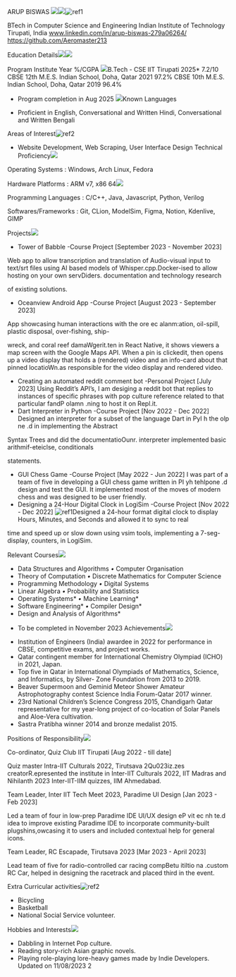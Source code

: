 ﻿ARUP BISWAS ![](Aspose.Words.57796b5e-504e-4850-b9f3-59e64c92c187.001.png)![](Aspose.Words.57796b5e-504e-4850-b9f3-59e64c92c187.002.png)![ref1]

BTech in Computer Science and Engineering Indian Institute of Technology Tirupati, India www.linkedin.com/in/arup-biswas-279a06264/ https://github.com/Aeromaster213 

Education Details![](Aspose.Words.57796b5e-504e-4850-b9f3-59e64c92c187.004.png)![](Aspose.Words.57796b5e-504e-4850-b9f3-59e64c92c187.005.png)

Program Institute Year %/CGPA ![](Aspose.Words.57796b5e-504e-4850-b9f3-59e64c92c187.006.png)B.Tech - CSE IIT Tirupati 2025\* 7.2/10 CBSE 12th M.E.S. Indian School, Doha, Qatar 2021 97.2% CBSE 10th M.E.S. Indian School, Doha, Qatar 2019 96.4%

* Program completion in Aug 2025 ![](Aspose.Words.57796b5e-504e-4850-b9f3-59e64c92c187.007.png)Known Languages
- Proficient in English, Conversational  and Written Hindi, Conversational and Written Bengali

Areas of Interest![ref2]

- Website Development, Web Scraping, User Interface Design Technical Proficiency![](Aspose.Words.57796b5e-504e-4850-b9f3-59e64c92c187.009.png)

Operating Systems : Windows, Arch Linux, Fedora

Hardware Platforms : ARM v7, x86 64![](Aspose.Words.57796b5e-504e-4850-b9f3-59e64c92c187.010.png)

Programming Languages : C/C++, Java, Javascript, Python, Verilog

Softwares/Frameworks : Git, CLion, ModelSim, Figma, Notion, Kdenlive, GIMP

Projects![](Aspose.Words.57796b5e-504e-4850-b9f3-59e64c92c187.011.png)

- Tower of Babble -Course Project [September 2023 - November 2023]

Web app to allow transcription and translation of Audio-visual input to text/srt files using AI based models of Whisper.cpp.Docker-ised to allow hosting on your own servDiders. documentation and technology research

of existing solutions.

- Oceanview Android App -Course Project [August 2023 - September 2023]

App showcasing human interactions with the ore ec alanm:ation, oil-spill, plastic disposal, over-fishing, ship-

wreck, and coral reef damaWgerit.ten in React Native, it shows viewers a map screen with the Google Maps API. When a pin is clickedit, then opens up a video display that holds a (rendered) video and an info-card about that pinned locatioWn.as responsible for the video display and rendered video.

- Creating an automated reddit comment bot -Personal Project [July 2023] Using Reddit’s API’s, I am desiging a reddit bot that replies to instances of specific phrases with pop culture reference related to that particular fandP olamn .ning to host it on Repl.it.
- Dart Interpreter in Python -Course Project [Nov 2022 - Dec 2022] Designed an interpreter for a subset of the language Dart in PyI h the olp ne .d in implementing the Abstract

Syntax Trees and did the documentatioOunr. interpreter implemented basic arithmif-eteiclse, conditionals

statements.

- GUI Chess Game -Course Project [May 2022 - Jun 2022] I was part of a team of five in developing a GUI chess game written in PI  yh tehlpone .d design and test the GUI. It implemented most of the moves of modern chess and was designed to be user friendly.
- Designing a 24-Hour Digital Clock in LogiSim -Course Project [Nov 2022 - Dec 2022] ![ref1]Designed a 24-hour format digital clock to display Hours, Minutes, and Seconds and allowed it to sync to real

time and speed up or slow down using vsim tools, implementing a 7-seg-display, counters, in LogiSim.

Relevant Courses![](Aspose.Words.57796b5e-504e-4850-b9f3-59e64c92c187.012.png)

- Data Structures and Algorithms *•* Computer Organisation
- Theory of Computation *•* Discrete Mathematics for Computer Science
- Programming Methodology *•* Digital Systems
- Linear Algebra *•* Probability and Statistics
- Operating Systems\* *•* Machine Learning\*
- Software Engineering\* *•* Compiler Design\*
- Design and Analysis of Algorithms\*
* To be completed in November 2023 Achievements![](Aspose.Words.57796b5e-504e-4850-b9f3-59e64c92c187.013.png)
- Institution of Engineers (India) awardee in 2022 for performance in CBSE, competitive exams, and project works.
- Qatar contingent member for International Chemistry Olympiad (ICHO) in 2021, Japan.
- Top five in Qatar in International Olympiads of Mathematics, Science, and Informatics, by Silver- Zone Foundation from 2013 to 2019.
- Beaver Supermoon and Geminid Meteor Shower Amateur Astrophotography contest Science India Forum-Qatar 2017 winner.
- 23rd National Children’s Science Congress 2015, Chandigarh Qatar representative for my year-long project of co-location of Solar Panels and Aloe-Vera cultivation.
- Sastra Pratibha winner 2014 and bronze medalist 2015.

Positions of Responsibility![](Aspose.Words.57796b5e-504e-4850-b9f3-59e64c92c187.014.png)

Co-ordinator, Quiz Club IIT Tirupati [Aug 2022 - till date]

Quiz master Intra-IIT Culturals 2022, Tirutsava 2Qu023iz.zes creatorR.epresented the institute in Inter-IIT Culturals 2022, IIT Madras and Nihilanth 2023 Inter-IIT-IIM quizzes, IIM Ahmedabad.

Team Leader, Inter IIT Tech Meet 2023, Paradime UI Design [Jan 2023 - Feb 2023]

Led a team of four in low-prep Paradime IDE UI/UX design eP vit ec nh te.d idea to improve existing Paradime IDE to incorporate community-built plugshins,owcasing it to users and included contextual help for general icons.

Team Leader, RC Escapade, Tirutsava 2023 [Mar 2023 - April 2023]

Lead team of five for radio-controlled car racing compBetu itiltio  na  .custom RC Car, helped in designing the racetrack and placed third in the event.

Extra Curricular activities![ref2]

- Bicycling
- Basketball
- National Social Service volunteer.

Hobbies and Interests![](Aspose.Words.57796b5e-504e-4850-b9f3-59e64c92c187.015.png)

- Dabbling in Internet Pop culture.
- Reading story-rich Asian graphic novels.
- Playing role-playing lore-heavy games made by Indie Developers.
Updated on 11/08/2023 2

[ref1]: Aspose.Words.57796b5e-504e-4850-b9f3-59e64c92c187.003.png
[ref2]: Aspose.Words.57796b5e-504e-4850-b9f3-59e64c92c187.008.png
